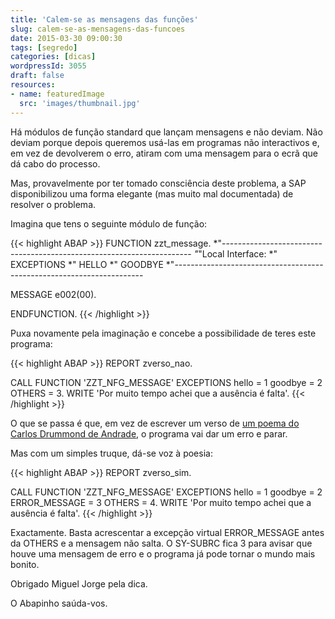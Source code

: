 ```yaml
---
title: 'Calem-se as mensagens das funções'
slug: calem-se-as-mensagens-das-funcoes
date: 2015-03-30 09:00:30
tags: [segredo]
categories: [dicas]
wordpressId: 3055
draft: false
resources:
- name: featuredImage
  src: 'images/thumbnail.jpg'
---
```

Há módulos de função standard que lançam mensagens e não deviam. Não deviam porque depois queremos usá-las em programas não interactivos e, em vez de devolverem o erro, atiram com uma mensagem para o ecrã que dá cabo do processo.

Mas, provavelmente por ter tomado consciência deste problema, a SAP disponibilizou uma forma elegante (mas muito mal documentada) de resolver o problema.

<!--more-->
Imagina que tens o seguinte módulo de função:


{{< highlight ABAP >}}
FUNCTION zzt_message.
*"----------------------------------------------------------------------
*"*"Local Interface:
*"  EXCEPTIONS
*"      HELLO
*"      GOODBYE
*"----------------------------------------------------------------------

  MESSAGE e002(00).

ENDFUNCTION.
{{< /highlight >}}

Puxa novamente pela imaginação e concebe a possibilidade de teres este programa:


{{< highlight ABAP >}}
REPORT zverso_nao.

CALL FUNCTION 'ZZT_NFG_MESSAGE'
  EXCEPTIONS
    hello         = 1
    goodbye       = 2
    OTHERS        = 3.
WRITE 'Por muito tempo achei que a ausência é falta'.
{{< /highlight >}}

O que se passa é que, em vez de escrever um verso de [um poema do Carlos Drummond de Andrade][1], o programa vai dar um erro e parar.

Mas com um simples truque, dá-se voz à poesia:


{{< highlight ABAP >}}
REPORT zverso_sim.

CALL FUNCTION 'ZZT_NFG_MESSAGE'
  EXCEPTIONS
    hello         = 1
    goodbye       = 2
    ERROR_MESSAGE = 3
    OTHERS        = 4.
WRITE 'Por muito tempo achei que a ausência é falta'.
{{< /highlight >}}

Exactamente. Basta acrescentar a excepção virtual ERROR_MESSAGE antes da OTHERS e a mensagem não salta. O SY-SUBRC fica 3 para avisar que houve uma mensagem de erro e o programa já pode tornar o mundo mais bonito.

Obrigado Miguel Jorge pela dica.

O Abapinho saúda-vos.

   [1]: https://www.citador.pt/poemas/ausencia-carlos-drummond-de-andrade
